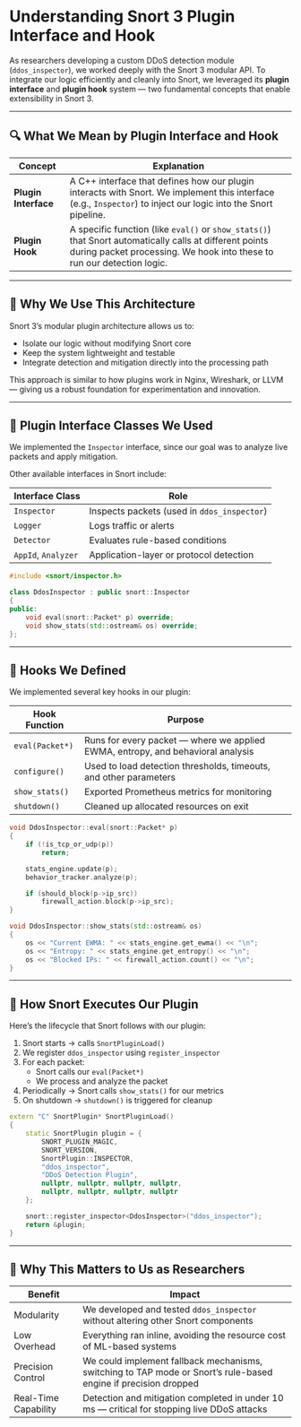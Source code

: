 # Understanding Snort 3 Plugin Interface and Hook

As researchers developing a custom DDoS detection module (`ddos_inspector`), we worked deeply with the Snort 3 modular API. To integrate our logic efficiently and cleanly into Snort, we leveraged its **plugin interface** and **plugin hook** system — two fundamental concepts that enable extensibility in Snort 3.

---

## 🔍 What We Mean by Plugin Interface and Hook

| Concept | Explanation |
|---------|-------------|
| **Plugin Interface** | A C++ interface that defines how our plugin interacts with Snort. We implement this interface (e.g., `Inspector`) to inject our logic into the Snort pipeline. |
| **Plugin Hook** | A specific function (like `eval()` or `show_stats()`) that Snort automatically calls at different points during packet processing. We hook into these to run our detection logic. |

---

## 🔧 Why We Use This Architecture

Snort 3’s modular plugin architecture allows us to:
- Isolate our logic without modifying Snort core
- Keep the system lightweight and testable
- Integrate detection and mitigation directly into the processing path

This approach is similar to how plugins work in Nginx, Wireshark, or LLVM — giving us a robust foundation for experimentation and innovation.

---

## 🧱 Plugin Interface Classes We Used

We implemented the `Inspector` interface, since our goal was to analyze live packets and apply mitigation.

Other available interfaces in Snort include:

| Interface Class | Role |
|------------------|------|
| `Inspector`      | Inspects packets (used in `ddos_inspector`) |
| `Logger`         | Logs traffic or alerts |
| `Detector`       | Evaluates rule-based conditions |
| `AppId`, `Analyzer` | Application-layer or protocol detection |

```cpp
#include <snort/inspector.h>

class DdosInspector : public snort::Inspector
{
public:
    void eval(snort::Packet* p) override;
    void show_stats(std::ostream& os) override;
};
```

---

## 🔁 Hooks We Defined

We implemented several key hooks in our plugin:

| Hook Function    | Purpose |
|------------------|---------|
| `eval(Packet*)`  | Runs for every packet — where we applied EWMA, entropy, and behavioral analysis |
| `configure()`    | Used to load detection thresholds, timeouts, and other parameters |
| `show_stats()`   | Exported Prometheus metrics for monitoring |
| `shutdown()`     | Cleaned up allocated resources on exit |

```cpp
void DdosInspector::eval(snort::Packet* p)
{
    if (!is_tcp_or_udp(p))
        return;

    stats_engine.update(p);
    behavior_tracker.analyze(p);

    if (should_block(p->ip_src))
        firewall_action.block(p->ip_src);
}

void DdosInspector::show_stats(std::ostream& os)
{
    os << "Current EWMA: " << stats_engine.get_ewma() << "\n";
    os << "Entropy: " << stats_engine.get_entropy() << "\n";
    os << "Blocked IPs: " << firewall_action.count() << "\n";
}
```

---

## 🔬 How Snort Executes Our Plugin

Here’s the lifecycle that Snort follows with our plugin:

1. Snort starts → calls `SnortPluginLoad()`
2. We register `ddos_inspector` using `register_inspector`
3. For each packet:
   - Snort calls our `eval(Packet*)`
   - We process and analyze the packet
4. Periodically → Snort calls `show_stats()` for our metrics
5. On shutdown → `shutdown()` is triggered for cleanup

```cpp
extern "C" SnortPlugin* SnortPluginLoad()
{
    static SnortPlugin plugin = {
        SNORT_PLUGIN_MAGIC,
        SNORT_VERSION,
        SnortPlugin::INSPECTOR,
        "ddos_inspector",
        "DDoS Detection Plugin",
        nullptr, nullptr, nullptr, nullptr,
        nullptr, nullptr, nullptr, nullptr
    };

    snort::register_inspector<DdosInspector>("ddos_inspector");
    return &plugin;
}
```

---

## 📌 Why This Matters to Us as Researchers

| Benefit	          | Impact |
|---------------------|--------|
| Modularity	          | We developed and tested `ddos_inspector` without altering other Snort components |
| Low Overhead         | Everything ran inline, avoiding the resource cost of ML-based systems |
| Precision Control    | We could implement fallback mechanisms, switching to TAP mode or Snort’s rule-based engine if precision dropped |
| Real-Time Capability | Detection and mitigation completed in under 10 ms — critical for stopping live DDoS attacks |
